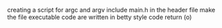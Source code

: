 creating a script for argc and argv
include main.h in the header file
make the file executable
code are written in betty style
code return (o)

